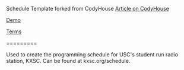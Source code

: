Schedule Template forked from CodyHouse
[Article on CodyHouse](https://codyhouse.co/gem/schedule-template/)

[Demo](https://codyhouse.co/demo/schedule-template/index.html)

[Terms](https://codyhouse.co/terms/)

=========

Used to create the programming schedule for USC's student run radio station, KXSC. Can be found at kxsc.org/schedule.
